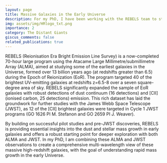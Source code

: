 ```yaml
---
layout: page
title: Massive Galaxies in the Early Universe
description: For my PhD, I have been working with the REBELS team to study a sample massive galaxies in the Epoch of Reionisation (z~6-8).
img: assets/img/HRlogo_txt.png
importance: 2
category: The Distant Giants
giscus_comments: false
related_publications: true
---
```


REBELS (Reionisation Era Bright Emission Line Survey) is a now-completed 70-hour large program using the Atacame Large Millimetre/submillimetre Array (ALMA), aimed at studying some of the earliest galaxies in the Universe, formed over 13 billion years ago (at redshifts greater than 6.5) during the Epoch of Reionization (EoR). The program targeted 40 of the brightest UV-emitting galaxies at redshifts z=6.5-8 over a seven square-degree area of sky. REBELS significantly expanded the sample of EoR galaxies with robust detections of dust continuum (16 detections) and [CII] (ionised carbon, 25 detections) emission. This rich dataset has laid the groundwork for further studies with the James Webb Space Telescope (JWST), as 12 of the [CII] brightest galaxies were targeted in Cycle 1 JWST programs (GO 1626 PI M. Stefanon and GO 2659 PI J. Weaver).

By building on successful pilot studies and pre-JWST discoveries, REBELS is providing essential insights into the dust and stellar mass growth in early galaxies and offers a robust starting point for deeper exploration with both ALMA and JWST. In my PhD, I am combining these ALMA and JWST observations to create a comprehensive multi-wavelength view of these massive high-redshift galaxies, with the goal of understanding rapid mass growth in the early Universe.



